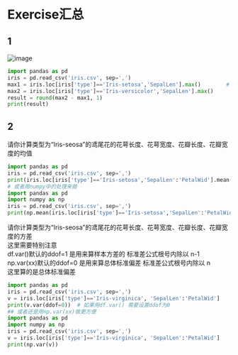 # Exercise汇总
## 1
![image](https://user-images.githubusercontent.com/105503216/177705208-d17f13d7-0c21-4b40-9b55-f45342b4bb6f.png)
``` python
import pandas as pd
iris = pd.read_csv('iris.csv', sep=',')
max1 = iris.loc[iris['type']=='Iris-setosa','SepalLen'].max()        # 在table中找type是Iris-setosa的那几行中SepalLen的最大值
max2 = iris.loc[iris['type']=='Iris-versicolor','SepalLen'].max()
result = round(max2 - max1, 1)
print(result)
```

## 2
请你计算类型为“Iris-seosa”的鸢尾花的花萼长度、花萼宽度、花瓣长度、花瓣宽度的均值
``` python
import pandas as pd
iris = pd.read_csv('iris.csv', sep=',')
print(iris.loc[iris['type']=='Iris-setosa','SepalLen':'PetalWid'].mean()) 
# 或者用numpy中的处理来做
import pandas as pd
import numpy as np
iris = pd.read_csv('iris.csv', sep=',')
print(np.mean(iris.loc[iris['type']=='Iris-setosa','SepalLen':'PetalWid'])) 
```
请你计算类型为“Iris-seosa”的鸢尾花的花萼长度、花萼宽度、花瓣长度、花瓣宽度的方差  
这里需要特别注意  
df.var()默认的ddof=1 是用来算样本方差的 标准差公式根号内除以 n-1   
np.var(xx)默认的ddof=0 是用来算总体标准偏差 标准差公式根号内除以 n  
这里算的是总体标准偏差
``` python
import pandas as pd
iris = pd.read_csv('iris.csv', sep=',')
v = iris.loc[iris['type']=='Iris-virginica', 'SepalLen':'PetalWid']
print(v.var(ddof=0))  # 如果用df.var() 需要设置ddof为0
## 或者还是用np.var(xx)做更方便
import pandas as pd
import numpy as np
iris = pd.read_csv('iris.csv', sep=',')
v = iris.loc[iris['type']=='Iris-virginica', 'SepalLen':'PetalWid']
print(np.var(v)) 
```


